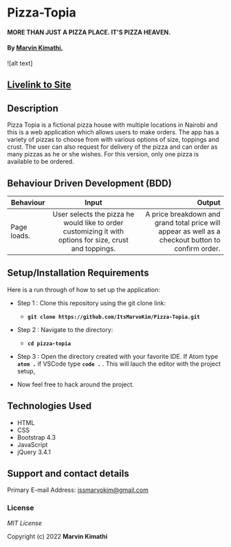 # Pizza-Topia
#### MORE THAN JUST A PIZZA PLACE. IT'S PIZZA HEAVEN.
#### By **[Marvin Kimathi.](https://github.com/ItsMarvoKim/Pizza-Topia)**
![alt text]

## [Livelink to Site](https://itsmarvokim.github.io/Pizza-Topia/)
## Description
Pizza Topia is a fictional pizza house with multiple locations in Nairobi and this is a web application which allows users to make orders. The app has a variety of pizzas to choose from with various options of size, toppings and crust. The user can also request for delivery of the pizza and can order as many pizzas as he or she wishes. For this version, only one pizza is available to be ordered.
## Behaviour Driven Development (BDD)
|Behaviour 	           |    Input 	                 |       Output          |
|----------------------------------------------|:-----------------------------------:|-----------------------------:|       
|Page loads.                         |   User selects the pizza he would like to order customizing it with options for size, crust and toppings.                   |A price breakdown and grand total price will appear as well as a checkout button to confirm order.     |                       |


## Setup/Installation Requirements
Here is a run through of how to set up the application:
* Step 1 : Clone this repository using the git clone link:
  * **`git clone https://github.com/ItsMarvoKim/Pizza-Topia.git`**

* Step 2 : Navigate to the directory:
  * **`cd pizza-topia`**

* Step 3 : Open the directory created with your favorite IDE. If Atom type **`atom .`** if VSCode type **`code .`** . This will lauch the editor with the project setup,

* Now feel free to hack around the project.

## Technologies Used
* HTML
* CSS
* Bootstrap 4.3
* JavaScript
* jQuery 3.4.1


## Support and contact details
Primary E-mail Address: issmarvokim@gmail.com
### License
*MIT License*

Copyright (c) 2022 **Marvin Kimathi**
